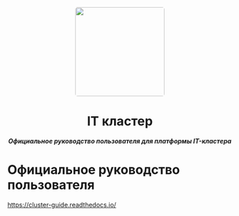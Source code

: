 <p align="center">
  <a href="https://profteam.su">
    <img src="https://user-images.githubusercontent.com/73885381/228187286-325746e4-16aa-47e5-a15e-ce589496f9df.png" width="200px" style="display: inline-block; border-radius: 5px">
  </a>
</p>
<h1 align="center">
  IT кластер
</h1>
<p align="center">
    <em><b>Официальное руководство пользователя для платформы IT-кластера</b></em>
</p>


# Официальное руководство пользователя
https://cluster-guide.readthedocs.io/
